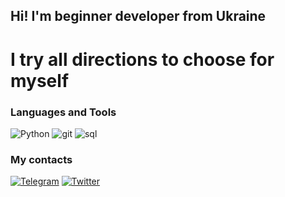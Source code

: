 ## Hi! I'm beginner developer from Ukraine
# I try all directions to choose for myself

### Languages and Tools
![Python](https://img.shields.io/badge/-Python-FFD700?style=for-the-badge&logo=python)
![git](https://img.shields.io/badge/-Git-231F29?style=for-the-badge&logo=git)
![sql](https://img.shields.io/badge/-SQL-973EF8?style=for-the-badge)
<br />
### My contacts
[![Telegram](https://img.shields.io/badge/-Telegram-267DDE?style=for-the-badge&logo=telegram)](https://t.me/vslbdn)
[![Twitter](https://img.shields.io/badge/-Twitter-0C63AB?style=for-the-badge&logo=twitter)](https://twitter.com/voslobodan)
